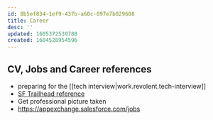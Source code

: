 ```yaml
---
id: 8b5ef834-1ef9-437b-a60c-097e7b029608
title: Career
desc: ''
updated: 1605372539788
created: 1604528954596
---
```


## CV, Jobs and Career references

- preparing for the [[tech interview|work.revolent.tech-interview]]
- [SF Trailhead reference](https://trailhead.salesforce.com/content/learn/trails/build-your-career-with-salesforce-skills)
- Get professional picture taken 
- https://appexchange.salesforce.com/jobs